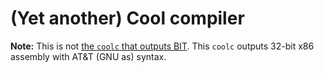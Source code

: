 (Yet another) Cool compiler
===========================

**Note:** This is not [the `coolc` that outputs BIT](https://github.com/BenLubar/bit/tree/master/cmd/coolc). This `coolc` outputs 32-bit x86 assembly with AT&T (GNU as) syntax.
